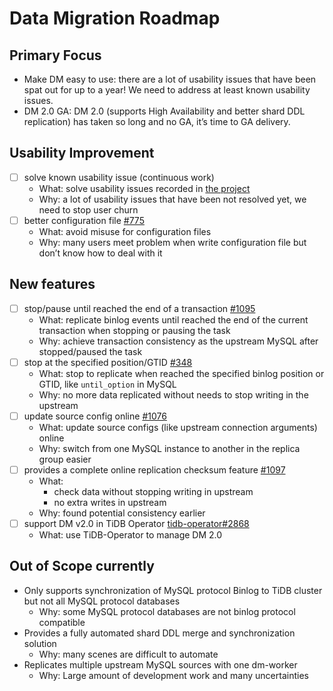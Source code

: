 # Data Migration Roadmap

## Primary Focus

- Make DM easy to use: there are a lot of usability issues that have been spat out for up to a year! We need to address at least known usability issues.
- DM 2.0 GA: DM 2.0 (supports High Availability and better shard DDL replication) has taken so long and no GA, it’s time to GA delivery.

## Usability Improvement

- [ ] solve known usability issue (continuous work)
  - What: solve usability issues recorded in [the project](https://github.com/pingcap/dm/projects/3)
  - Why: a lot of usability issues that have been not resolved yet, we need to stop user churn
- [ ] better configuration file [#775](https://github.com/pingcap/dm/issues/775)
  - What: avoid misuse for configuration files
  - Why: many users meet problem when write configuration file but don’t know how to deal with it

## New features

- [ ] stop/pause until reached the end of a transaction [#1095](https://github.com/pingcap/dm/issues/1095)
  - What: replicate binlog events until reached the end of the current transaction when stopping or pausing the task
  - Why: achieve transaction consistency as the upstream MySQL after stopped/paused the task
- [ ] stop at the specified position/GTID [#348](https://github.com/pingcap/dm/issues/348)
  - What: stop to replicate when reached the specified binlog position or GTID, like `until_option` in MySQL
  - Why: no more data replicated without needs to stop writing in the upstream
- [ ] update source config online [#1076](https://github.com/pingcap/dm/issues/1076)
  - What: update source configs (like upstream connection arguments) online
  - Why: switch from one MySQL instance to another in the replica group easier
- [ ] provides a complete online replication checksum feature [#1097](https://github.com/pingcap/dm/issues/1097)
  - What:
    - check data without stopping writing in upstream
    - no extra writes in upstream
  - Why: found potential consistency earlier
- [ ] support DM v2.0 in TiDB Operator [tidb-operator#2868](https://github.com/pingcap/tidb-operator/issues/2868)
  - What: use TiDB-Operator to manage DM 2.0

## Out of Scope currently

- Only supports synchronization of MySQL protocol Binlog to TiDB cluster but not all MySQL protocol databases
  - Why: some MySQL protocol databases are not binlog protocol compatible
- Provides a fully automated shard DDL merge and synchronization solution
  - Why: many scenes are difficult to automate
- Replicates multiple upstream MySQL sources with one dm-worker
  - Why: Large amount of development work and many uncertainties
